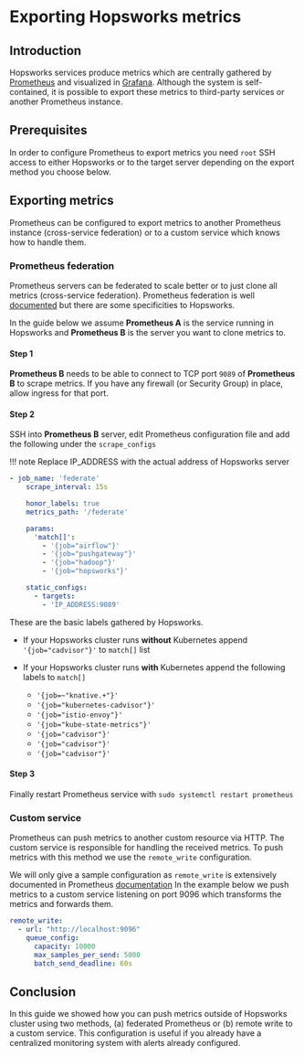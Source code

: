 # Exporting Hopsworks metrics

## Introduction
Hopsworks services produce metrics which are centrally gathered by [Prometheus](https://prometheus.io/) and visualized in [Grafana](../grafana).
Although the system is self-contained, it is possible to export these metrics to third-party services or another Prometheus instance.

## Prerequisites
In order to configure Prometheus to export metrics you need `root` SSH access to either Hopsworks or to the target server depending on the export method you choose below.

## Exporting metrics
Prometheus can be configured to export metrics to another Prometheus instance (cross-service federation) or to a custom service which knows how to handle them.

### Prometheus federation
Prometheus servers can be federated to scale better or to just clone all metrics (cross-service federation). Prometheus federation is well [documented](https://prometheus.io/docs/prometheus/latest/federation/#cross-service-federation)
but there are some specificities to Hopsworks.

In the guide below we assume **Prometheus A** is the service running in Hopsworks and **Prometheus B** is the server you want to clone metrics to.

#### Step 1
**Prometheus B** needs to be able to connect to TCP port `9089` of **Prometheus B** to scrape metrics. If you have any firewall (or Security Group) in place, allow ingress for that port.

#### Step 2
SSH into **Prometheus B** server, edit Prometheus configuration file and add the following under the `scrape_configs`

!!! note
    Replace IP_ADDRESS with the actual address of Hopsworks server

```yaml
- job_name: 'federate'
    scrape_interval: 15s

    honor_labels: true
    metrics_path: '/federate'

    params:
      'match[]':
        - '{job="airflow"}'
        - '{job="pushgateway"}'
        - '{job="hadoop"}'
        - '{job="hopsworks"}'

    static_configs:
      - targets:
        - 'IP_ADDRESS:9089'
```

These are the basic labels gathered by Hopsworks.

* If your Hopsworks cluster runs **without** Kubernetes append `'{job="cadvisor"}'` to `match[]` list

* If your Hopsworks cluster runs **with** Kubernetes append the following labels to `match[]`
    * `'{job=~"knative.+"}'`
    * `'{job="kubernetes-cadvisor"}'`
    * `'{job="istio-envoy"}'`
    * `'{job="kube-state-metrics"}'`
    * `'{job="cadvisor"}'`
    * `'{job="cadvisor"}'`
    * `'{job="cadvisor"}'`

#### Step 3
Finally restart Prometheus service with `sudo systemctl restart prometheus`

### Custom service
Prometheus can push metrics to another custom resource via HTTP. The custom service is responsible for handling the received metrics.
To push metrics with this method we use the `remote_write` configuration.


We will only give a sample configuration as `remote_write` is extensively documented in Prometheus [documentation](https://prometheus.io/docs/prometheus/latest/configuration/configuration/#remote_write)
In the example below we push metrics to a custom service listening on port 9096 which transforms the metrics and forwards them.

```yaml
remote_write:
  - url: "http://localhost:9096"
    queue_config:
      capacity: 10000
      max_samples_per_send: 5000
      batch_send_deadline: 60s
```

## Conclusion
In this guide we showed how you can push metrics outside of Hopsworks cluster using two methods, (a) federated Prometheus or (b) remote write to a custom service. This configuration is useful if you
already have a centralized monitoring system with alerts already configured.